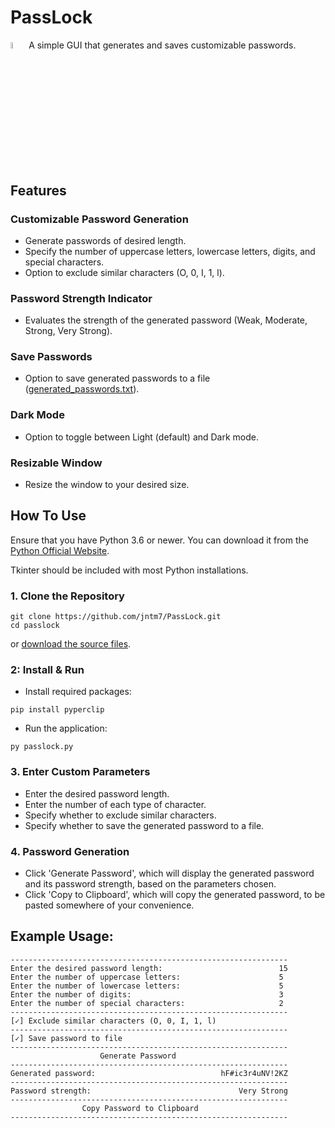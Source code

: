 # PassLock

<img src="https://github.com/jntm7/PassLock/assets/108718802/737c5d25-b073-48dd-98cb-767bdc9b4a38.png" width=5% height=5%> A simple GUI that generates and saves customizable passwords.

## Features


### Customizable Password Generation

- Generate passwords of desired length.
- Specify the number of uppercase letters, lowercase letters, digits, and special characters.
- Option to exclude similar characters (O, 0, I, 1, l).

### Password Strength Indicator

- Evaluates the strength of the generated password (Weak, Moderate, Strong, Very Strong).

### Save Passwords

- Option to save generated passwords to a file ([generated_passwords.txt](generated_passwords.txt)).

### Dark Mode

- Option to toggle between Light (default) and Dark mode.

### Resizable Window

- Resize the window to your desired size.

## How To Use

Ensure that you have Python 3.6 or newer. You can download it from the [Python Official Website](https://www.python.org/downloads/).

Tkinter should be included with most Python installations.

### 1. Clone the Repository

```
git clone https://github.com/jntm7/PassLock.git
cd passlock
```

or [download the source files](https://github.com/jntm7/PassLock/archive/refs/heads/main.zip).

### 2: Install & Run

- Install required packages:

```
pip install pyperclip
```

- Run the application:

```
py passlock.py
```

### 3. Enter Custom Parameters
- Enter the desired password length.
- Enter the number of each type of character.
- Specify whether to exclude similar characters.
- Specify whether to save the generated password to a file.

### 4. Password Generation
- Click 'Generate Password', which will display the generated password and its password strength, based on the parameters chosen.
- Click 'Copy to Clipboard', which will copy the generated password, to be pasted somewhere of your convenience.

## Example Usage:

```
--------------------------------------------------------------
Enter the desired password length:                          15
Enter the number of uppercase letters:                      5
Enter the number of lowercase letters:                      5
Enter the number of digits:                                 3
Enter the number of special characters:                     2
--------------------------------------------------------------
[✓] Exclude similar characters (O, 0, I, 1, l)
--------------------------------------------------------------
[✓] Save password to file                                       
--------------------------------------------------------------
                    Generate Password
--------------------------------------------------------------
Generated password:                            hF#ic3r4uNV!2KZ
--------------------------------------------------------------
Password strength:                                 Very Strong
--------------------------------------------------------------
                Copy Password to Clipboard
--------------------------------------------------------------                    
```                 
